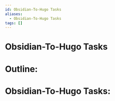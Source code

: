 ```yaml
---
id: Obsidian-To-Hugo Tasks
aliases:
  - Obsidian-To-Hugo Tasks
tags: []
---
```


# Obsidian-To-Hugo Tasks

# Outline:


# Obsidian-To-Hugo Tasks:




